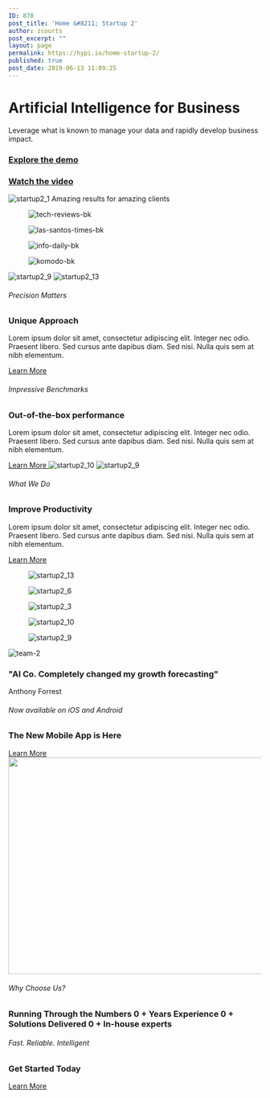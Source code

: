 ```yaml
---
ID: 870
post_title: 'Home &#8211; Startup 2'
author: zcourts
post_excerpt: ""
layout: page
permalink: https://hypi.io/home-startup-2/
published: true
post_date: 2019-06-13 11:09:25
---
```

# Artificial Intelligence for Business

Leverage what is known to manage your data and rapidly develop business impact.

[ ][1] 
### [Explore the demo][1] 



[ ][1] 
### [Watch the video][1] 



![startup2_1][2] 
Amazing results for amazing clients<figure>

![tech-reviews-bk][3]</figure><figure>![las-santos-times-bk][4]</figure><figure>![info-daily-bk][5]</figure><figure>![komodo-bk][6]</figure> ![startup2_9][7] ![startup2_13][8] 
###### Precision Matters

### Unique Approach

Lorem ipsum dolor sit amet, consectetur adipiscing elit. Integer nec odio. Praesent libero. Sed cursus ante dapibus diam. Sed nisi. Nulla quis sem at nibh elementum.

<a href="#more-2" role="button"> Learn More </a> 
###### Impressive Benchmarks

### Out-of-the-box performance

Lorem ipsum dolor sit amet, consectetur adipiscing elit. Integer nec odio. Praesent libero. Sed cursus ante dapibus diam. Sed nisi. Nulla quis sem at nibh elementum.

<a href="#more-3" role="button"> Learn More </a> ![startup2_10][9] ![startup2_9][7] 
###### What We Do

### Improve Productivity

Lorem ipsum dolor sit amet, consectetur adipiscing elit. Integer nec odio. Praesent libero. Sed cursus ante dapibus diam. Sed nisi. Nulla quis sem at nibh elementum.

<a href="#more-4" role="button"> Learn More </a> <figure>![startup2_13][10]</figure><figure>![startup2_6][11]</figure><figure>![startup2_3][12]</figure><figure>![startup2_10][13]</figure><figure>![startup2_9][14]</figure> ![team-2][15] 
### "AI Co. Completely changed my growth forecasting"

Anthony Forrest

###### Now available on iOS and Android

### The New Mobile App is Here

<a href="#more-5" role="button"> Learn More </a> <img width="660" height="431" src="https://import.themovation.com/stratus/wp-content/uploads/2019/04/App2-iphone-android.png" alt="" srcset="https://import.themovation.com/stratus/wp-content/uploads/2019/04/App2-iphone-android.png 660w, https://import.themovation.com/stratus/wp-content/uploads/2019/04/App2-iphone-android-300x196.png 300w, https://import.themovation.com/stratus/wp-content/uploads/2019/04/App2-iphone-android-153x100.png 153w, https://import.themovation.com/stratus/wp-content/uploads/2019/04/App2-iphone-android-123x80.png 123w, https://import.themovation.com/stratus/wp-content/uploads/2019/04/App2-iphone-android-394x257.png 394w, https://import.themovation.com/stratus/wp-content/uploads/2019/04/App2-iphone-android-600x392.png 600w" sizes="(max-width: 660px) 100vw, 660px" /> 
###### Why Choose Us?

### Running Through the Numbers 0 + Years Experience 0 + Solutions Delivered 0 + In-house experts 

###### Fast. Reliable. Intelligent

### Get Started Today

<a href="#top" role="button"> Learn More </a>

 [1]: #more-1
 [2]: https://import.themovation.com/stratus/wp-content/uploads/elementor/thumbs/startup2_1-1-o99w98kvs7cj3m3ykw3mrxf1y86xjoiayqliwk7bvu.jpg "startup2_1"
 [3]: https://import.themovation.com/stratus/wp-content/uploads/2018/01/tech-reviews-bk.png
 [4]: https://import.themovation.com/stratus/wp-content/uploads/2018/01/las-santos-times-bk.png
 [5]: https://import.themovation.com/stratus/wp-content/uploads/2018/01/info-daily-bk.png
 [6]: https://import.themovation.com/stratus/wp-content/uploads/2018/01/komodo-bk.png
 [7]: https://import.themovation.com/stratus/wp-content/uploads/elementor/thumbs/startup2_9-o99w2bhcy79o3jw5p9xu61vchqihoe5g33ygpabizm.jpg "startup2_9"
 [8]: https://import.themovation.com/stratus/wp-content/uploads/elementor/thumbs/startup2_13-o99w3a9dz2la14hn26z18b3egzr2l6zijw3fgivyle.jpg "startup2_13"
 [9]: https://import.themovation.com/stratus/wp-content/uploads/elementor/thumbs/startup2_10-1-o99w2j02gvjyofl8hd6upzz18thfdyzas56cji0dlu.jpg "startup2_10"
 [10]: https://import.themovation.com/stratus/wp-content/uploads/2019/06/startup2_13.jpg
 [11]: https://import.themovation.com/stratus/wp-content/uploads/2019/06/startup2_6.jpg
 [12]: https://import.themovation.com/stratus/wp-content/uploads/2019/06/startup2_3.jpg
 [13]: https://import.themovation.com/stratus/wp-content/uploads/2019/06/startup2_10-1.jpg
 [14]: https://import.themovation.com/stratus/wp-content/uploads/2019/06/startup2_9.jpg
 [15]: https://import.themovation.com/stratus/wp-content/uploads/elementor/thumbs/team-2-o6itbvdvhelatayisiswtk8egyzygjb4erizrgwztk.jpg "team-2"